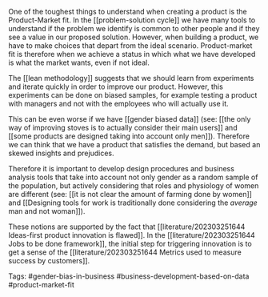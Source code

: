 One of the toughest things to understand when creating a product is the Product-Market fit. In the [[problem-solution cycle]] we have many tools to understand if the problem we identify is common to other people and if they see a value in our proposed solution. However, when building a product, we have to make choices that depart from the ideal scenario. Product-market fit is therefore when we achieve a status in which what we have developed is what the market wants, even if not ideal. 

The [[lean methodology]] suggests that we should learn from experiments and iterate quickly in order to improve our product. However, this experiments can be done on biased samples, for example testing a product with managers and not with the employees who will actually use it. 

This can be even worse if we have [[gender biased data]] (see: [[the only way of improving stoves is to actually consider their main users]] and [[some products are designed taking into account only men]]). Therefore we can think that we have a product that satisfies the demand, but based an skewed insights and prejudices. 

Therefore it is important to develop design procedures and business analysis tools that take into account not only gender as a random sample of the population, but actively considering that roles and physiology of women are different (see: [[it is not clear the amount of farming done by women]] and [[Designing tools for work is traditionally done considering the *average* man and not woman]]). 

These notions are supported by the fact that [[literature/202303251644 Ideas-first product innovation is flawed]]. In the [[literature/202303251644 Jobs to be done framework]], the initial step for triggering innovation is to get a sense of the [[literature/202303251644 Metrics used to measure success by customers]]. 

Tags: #gender-bias-in-business #business-development-based-on-data #product-market-fit 